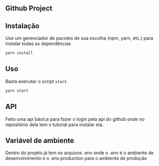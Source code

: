 ## Github Project 

## Instalação

Use um gerenciador de pacotes de sua escolha (npm, yarn, etc.) para instalar todas as dependências

```bash
yarn install 
```

## Uso

Basta executar o script `start`.

```bash
yarn start
```

## API

Feito uma api básica para fazer o login pela api do github onde no repositório dela tem o tutorial para instalar ela.

## Variável de ambiente

Dentro do projeto já tem os arquivos .env onde o .env é o ambiente de desenvolvimento e o .env.production para o ambiente de produção
